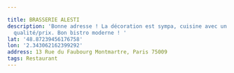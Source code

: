 ```yaml
---

title: BRASSERIE ALESTI
description: 'Bonne adresse ! La décoration est sympa, cuisine avec un bon rapport
  qualité/prix. Bon bistro moderne ! '
lat: '48.87239456176758'
lon: '2.343062162399292'
address: 13 Rue du Faubourg Montmartre, Paris 75009
tags: Restaurant
---
```

